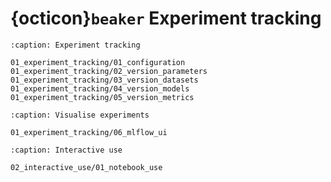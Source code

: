 # {octicon}`beaker` Experiment tracking

```{toctree}
:caption: Experiment tracking

01_experiment_tracking/01_configuration
01_experiment_tracking/02_version_parameters
01_experiment_tracking/03_version_datasets
01_experiment_tracking/04_version_models
01_experiment_tracking/05_version_metrics
```

```{toctree}
:caption: Visualise experiments

01_experiment_tracking/06_mlflow_ui
```

```{toctree}
:caption: Interactive use

02_interactive_use/01_notebook_use
```
